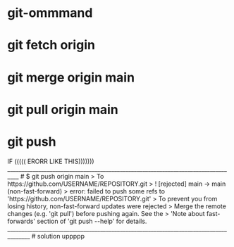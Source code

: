 # git-ommmand
# git fetch origin
# git merge origin main
# git pull origin main
# git push
<if not mergging with local to remote repo for solving the error command >
 IF ((((( ERORR LIKE THIS)))))))
 __________________________________________________________________________________
# $ git push origin main
> To https://github.com/USERNAME/REPOSITORY.git
>  ! [rejected]        main -> main (non-fast-forward)
> error: failed to push some refs to 'https://github.com/USERNAME/REPOSITORY.git'
> To prevent you from losing history, non-fast-forward updates were rejected
> Merge the remote changes (e.g. 'git pull') before pushing again.  See the
> 'Note about fast-forwards' section of 'git push --help' for details.
______________________________________________________________________________________
 # solution uppppp



